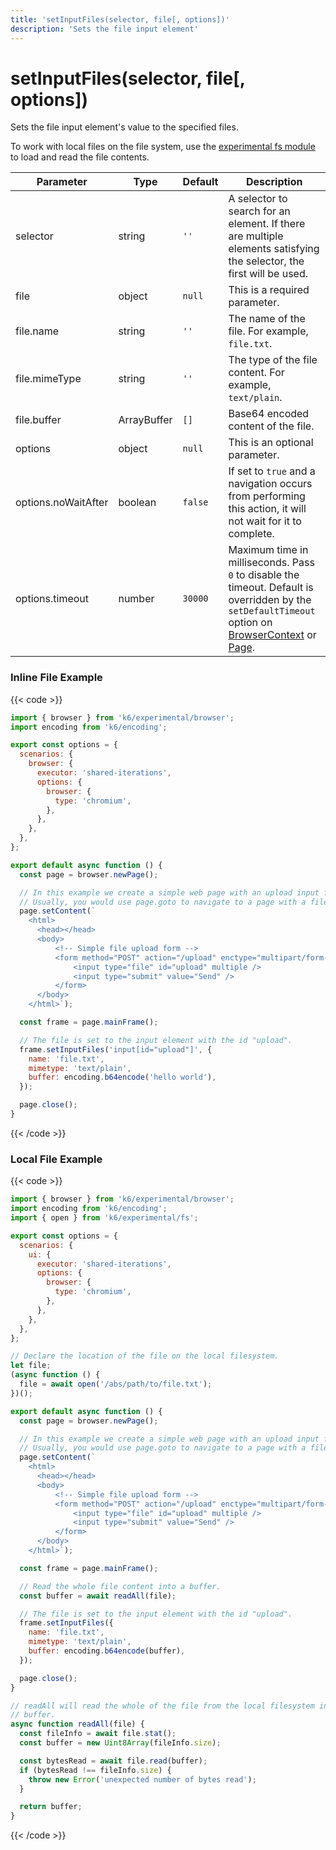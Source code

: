 ```yaml
---
title: 'setInputFiles(selector, file[, options])'
description: 'Sets the file input element'
---
```


# setInputFiles(selector, file[, options])

Sets the file input element's value to the specified files.

To work with local files on the file system, use the [experimental fs module](https://grafana.com/docs/k6/latest/javascript-api/k6-experimental/fs/) to load and read the file contents.

| Parameter           | Type        | Default | Description                                                                                                                                                                                                                                                                                                                                   |
| ------------------- | ----------- | ------- | --------------------------------------------------------------------------------------------------------------------------------------------------------------------------------------------------------------------------------------------------------------------------------------------------------------------------------------------- |
| selector            | string      | `''`    | A selector to search for an element. If there are multiple elements satisfying the selector, the first will be used.                                                                                                                                                                                                                          |
| file                | object      | `null`  | This is a required parameter.                                                                                                                                                                                                                                                                                                                 |
| file.name           | string      | `''`    | The name of the file. For example, `file.txt`.                                                                                                                                                                                                                                                                                                |
| file.mimeType       | string      | `''`    | The type of the file content. For example, `text/plain`.                                                                                                                                                                                                                                                                                      |
| file.buffer         | ArrayBuffer | `[]`    | Base64 encoded content of the file.                                                                                                                                                                                                                                                                                                           |
| options             | object      | `null`  | This is an optional parameter.                                                                                                                                                                                                                                                                                                                |
| options.noWaitAfter | boolean     | `false` | If set to `true` and a navigation occurs from performing this action, it will not wait for it to complete.                                                                                                                                                                                                                                    |
| options.timeout     | number      | `30000` | Maximum time in milliseconds. Pass `0` to disable the timeout. Default is overridden by the `setDefaultTimeout` option on [BrowserContext](https://grafana.com/docs/k6/<K6_VERSION>/javascript-api/k6-experimental/browser/browsercontext/) or [Page](https://grafana.com/docs/k6/<K6_VERSION>/javascript-api/k6-experimental/browser/page/). |

### Inline File Example

{{< code >}}

```javascript
import { browser } from 'k6/experimental/browser';
import encoding from 'k6/encoding';

export const options = {
  scenarios: {
    browser: {
      executor: 'shared-iterations',
      options: {
        browser: {
          type: 'chromium',
        },
      },
    },
  },
};

export default async function () {
  const page = browser.newPage();

  // In this example we create a simple web page with an upload input field.
  // Usually, you would use page.goto to navigate to a page with a file input field.
  page.setContent(`
    <html>
      <head></head>
      <body>
          <!-- Simple file upload form -->
          <form method="POST" action="/upload" enctype="multipart/form-data">
              <input type="file" id="upload" multiple />
              <input type="submit" value="Send" />
          </form>
      </body>
    </html>`);

  const frame = page.mainFrame();

  // The file is set to the input element with the id "upload".
  frame.setInputFiles('input[id="upload"]', {
    name: 'file.txt',
    mimetype: 'text/plain',
    buffer: encoding.b64encode('hello world'),
  });

  page.close();
}
```

{{< /code >}}

### Local File Example

{{< code >}}

```javascript
import { browser } from 'k6/experimental/browser';
import encoding from 'k6/encoding';
import { open } from 'k6/experimental/fs';

export const options = {
  scenarios: {
    ui: {
      executor: 'shared-iterations',
      options: {
        browser: {
          type: 'chromium',
        },
      },
    },
  },
};

// Declare the location of the file on the local filesystem.
let file;
(async function () {
  file = await open('/abs/path/to/file.txt');
})();

export default async function () {
  const page = browser.newPage();

  // In this example we create a simple web page with an upload input field.
  // Usually, you would use page.goto to navigate to a page with a file input field.
  page.setContent(`
    <html>
      <head></head>
      <body>
          <!-- Simple file upload form -->
          <form method="POST" action="/upload" enctype="multipart/form-data">
              <input type="file" id="upload" multiple />
              <input type="submit" value="Send" />
          </form>
      </body>
    </html>`);

  const frame = page.mainFrame();

  // Read the whole file content into a buffer.
  const buffer = await readAll(file);

  // The file is set to the input element with the id "upload".
  frame.setInputFiles({
    name: 'file.txt',
    mimetype: 'text/plain',
    buffer: encoding.b64encode(buffer),
  });

  page.close();
}

// readAll will read the whole of the file from the local filesystem into a
// buffer.
async function readAll(file) {
  const fileInfo = await file.stat();
  const buffer = new Uint8Array(fileInfo.size);

  const bytesRead = await file.read(buffer);
  if (bytesRead !== fileInfo.size) {
    throw new Error('unexpected number of bytes read');
  }

  return buffer;
}
```

{{< /code >}}
